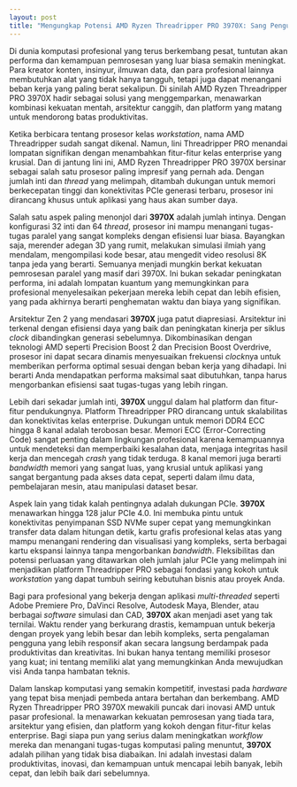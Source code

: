 ```yaml
---
layout: post
title: "Mengungkap Potensi AMD Ryzen Threadripper PRO 3970X: Sang Penguasa Produktivitas"
---
```


Di dunia komputasi profesional yang terus berkembang pesat, tuntutan akan performa dan kemampuan pemrosesan yang luar biasa semakin meningkat. Para kreator konten, insinyur, ilmuwan data, dan para profesional lainnya membutuhkan alat yang tidak hanya tangguh, tetapi juga dapat menangani beban kerja yang paling berat sekalipun. Di sinilah AMD Ryzen Threadripper PRO 3970X hadir sebagai solusi yang menggemparkan, menawarkan kombinasi kekuatan mentah, arsitektur canggih, dan platform yang matang untuk mendorong batas produktivitas.

Ketika berbicara tentang prosesor kelas *workstation*, nama AMD Threadripper sudah sangat dikenal. Namun, lini Threadripper PRO menandai lompatan signifikan dengan menambahkan fitur-fitur kelas enterprise yang krusial. Dan di jantung lini ini, AMD Ryzen Threadripper PRO 3970X bersinar sebagai salah satu prosesor paling impresif yang pernah ada. Dengan jumlah inti dan *thread* yang melimpah, ditambah dukungan untuk memori berkecepatan tinggi dan konektivitas PCIe generasi terbaru, prosesor ini dirancang khusus untuk aplikasi yang haus akan sumber daya.

Salah satu aspek paling menonjol dari **3970X** adalah jumlah intinya. Dengan konfigurasi 32 inti dan 64 *thread*, prosesor ini mampu menangani tugas-tugas paralel yang sangat kompleks dengan efisiensi luar biasa. Bayangkan saja, merender adegan 3D yang rumit, melakukan simulasi ilmiah yang mendalam, mengompilasi kode besar, atau mengedit video resolusi 8K tanpa jeda yang berarti. Semuanya menjadi mungkin berkat kekuatan pemrosesan paralel yang masif dari 3970X. Ini bukan sekadar peningkatan performa, ini adalah lompatan kuantum yang memungkinkan para profesional menyelesaikan pekerjaan mereka lebih cepat dan lebih efisien, yang pada akhirnya berarti penghematan waktu dan biaya yang signifikan.

Arsitektur Zen 2 yang mendasari **3970X** juga patut diapresiasi. Arsitektur ini terkenal dengan efisiensi daya yang baik dan peningkatan kinerja per siklus *clock* dibandingkan generasi sebelumnya. Dikombinasikan dengan teknologi AMD seperti Precision Boost 2 dan Precision Boost Overdrive, prosesor ini dapat secara dinamis menyesuaikan frekuensi *clock*nya untuk memberikan performa optimal sesuai dengan beban kerja yang dihadapi. Ini berarti Anda mendapatkan performa maksimal saat dibutuhkan, tanpa harus mengorbankan efisiensi saat tugas-tugas yang lebih ringan.

Lebih dari sekadar jumlah inti, **3970X** unggul dalam hal platform dan fitur-fitur pendukungnya. Platform Threadripper PRO dirancang untuk skalabilitas dan konektivitas kelas enterprise. Dukungan untuk memori DDR4 ECC hingga 8 kanal adalah terobosan besar. Memori ECC (Error-Correcting Code) sangat penting dalam lingkungan profesional karena kemampuannya untuk mendeteksi dan memperbaiki kesalahan data, menjaga integritas hasil kerja dan mencegah *crash* yang tidak terduga. 8 kanal memori juga berarti *bandwidth* memori yang sangat luas, yang krusial untuk aplikasi yang sangat bergantung pada akses data cepat, seperti dalam ilmu data, pembelajaran mesin, atau manipulasi dataset besar.

Aspek lain yang tidak kalah pentingnya adalah dukungan PCIe. **3970X** menawarkan hingga 128 jalur PCIe 4.0. Ini membuka pintu untuk konektivitas penyimpanan SSD NVMe super cepat yang memungkinkan transfer data dalam hitungan detik, kartu grafis profesional kelas atas yang mampu menangani rendering dan visualisasi yang kompleks, serta berbagai kartu ekspansi lainnya tanpa mengorbankan *bandwidth*. Fleksibilitas dan potensi perluasan yang ditawarkan oleh jumlah jalur PCIe yang melimpah ini menjadikan platform Threadripper PRO sebagai fondasi yang kokoh untuk *workstation* yang dapat tumbuh seiring kebutuhan bisnis atau proyek Anda.

Bagi para profesional yang bekerja dengan aplikasi *multi-threaded* seperti Adobe Premiere Pro, DaVinci Resolve, Autodesk Maya, Blender, atau berbagai *software* simulasi dan CAD, **3970X** akan menjadi aset yang tak ternilai. Waktu render yang berkurang drastis, kemampuan untuk bekerja dengan proyek yang lebih besar dan lebih kompleks, serta pengalaman pengguna yang lebih responsif akan secara langsung berdampak pada produktivitas dan kreativitas. Ini bukan hanya tentang memiliki prosesor yang kuat; ini tentang memiliki alat yang memungkinkan Anda mewujudkan visi Anda tanpa hambatan teknis.

Dalam lanskap komputasi yang semakin kompetitif, investasi pada *hardware* yang tepat bisa menjadi pembeda antara bertahan dan berkembang. AMD Ryzen Threadripper PRO 3970X mewakili puncak dari inovasi AMD untuk pasar profesional. Ia menawarkan kekuatan pemrosesan yang tiada tara, arsitektur yang efisien, dan platform yang kokoh dengan fitur-fitur kelas enterprise. Bagi siapa pun yang serius dalam meningkatkan *workflow* mereka dan menangani tugas-tugas komputasi paling menuntut, **3970X** adalah pilihan yang tidak bisa diabaikan. Ini adalah investasi dalam produktivitas, inovasi, dan kemampuan untuk mencapai lebih banyak, lebih cepat, dan lebih baik dari sebelumnya.
